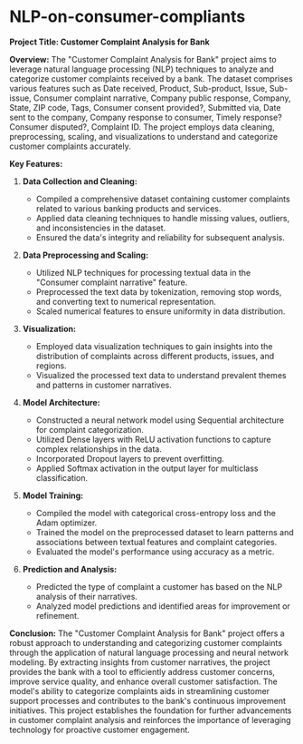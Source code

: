 # NLP-on-consumer-compliants

**Project Title: Customer Complaint Analysis for Bank**

**Overview:**
The "Customer Complaint Analysis for Bank" project aims to leverage natural language processing (NLP) techniques to analyze and categorize customer complaints received by a bank. The dataset comprises various features such as Date received, Product, Sub-product, Issue, Sub-issue, Consumer complaint narrative, Company public response, Company, State, ZIP code, Tags, Consumer consent provided?, Submitted via, Date sent to the company, Company response to consumer, Timely response? Consumer disputed?, Complaint ID. The project employs data cleaning, preprocessing, scaling, and visualizations to understand and categorize customer complaints accurately.

**Key Features:**

1. **Data Collection and Cleaning:**
   - Compiled a comprehensive dataset containing customer complaints related to various banking products and services.
   - Applied data cleaning techniques to handle missing values, outliers, and inconsistencies in the dataset.
   - Ensured the data's integrity and reliability for subsequent analysis.

2. **Data Preprocessing and Scaling:**
   - Utilized NLP techniques for processing textual data in the "Consumer complaint narrative" feature.
   - Preprocessed the text data by tokenization, removing stop words, and converting text to numerical representation.
   - Scaled numerical features to ensure uniformity in data distribution.

3. **Visualization:**
   - Employed data visualization techniques to gain insights into the distribution of complaints across different products, issues, and regions.
   - Visualized the processed text data to understand prevalent themes and patterns in customer narratives.

4. **Model Architecture:**
   - Constructed a neural network model using Sequential architecture for complaint categorization.
   - Utilized Dense layers with ReLU activation functions to capture complex relationships in the data.
   - Incorporated Dropout layers to prevent overfitting.
   - Applied Softmax activation in the output layer for multiclass classification.

5. **Model Training:**
   - Compiled the model with categorical cross-entropy loss and the Adam optimizer.
   - Trained the model on the preprocessed dataset to learn patterns and associations between textual features and complaint categories.
   - Evaluated the model's performance using accuracy as a metric.

6. **Prediction and Analysis:**
   - Predicted the type of complaint a customer has based on the NLP analysis of their narratives.
   - Analyzed model predictions and identified areas for improvement or refinement.

**Conclusion:**
The "Customer Complaint Analysis for Bank" project offers a robust approach to understanding and categorizing customer complaints through the application of natural language processing and neural network modeling. By extracting insights from customer narratives, the project provides the bank with a tool to efficiently address customer concerns, improve service quality, and enhance overall customer satisfaction. The model's ability to categorize complaints aids in streamlining customer support processes and contributes to the bank's continuous improvement initiatives. This project establishes the foundation for further advancements in customer complaint analysis and reinforces the importance of leveraging technology for proactive customer engagement.

